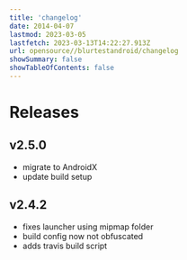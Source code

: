 ```yaml
---
title: 'changelog'
date: 2014-04-07
lastmod: 2023-03-05
lastfetch: 2023-03-13T14:22:27.913Z
url: opensource//blurtestandroid/changelog
showSummary: false
showTableOfContents: false
---
```

# Releases

## v2.5.0

* migrate to AndroidX
* update build setup

## v2.4.2

* fixes launcher using mipmap folder
* build config now not obfuscated
* adds travis build script
